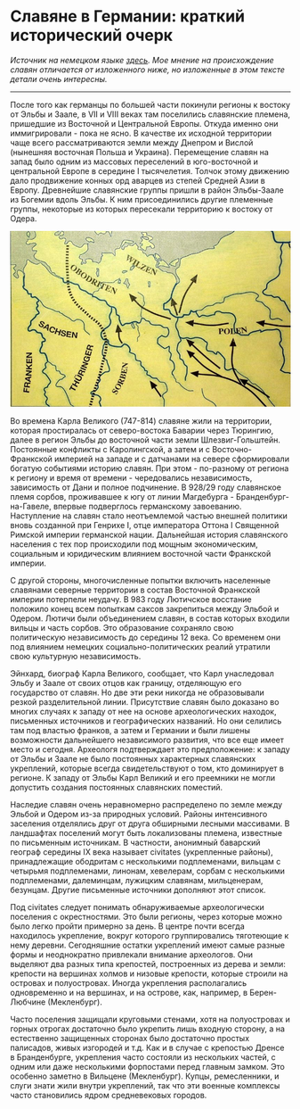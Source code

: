 # Славяне в Германии: краткий исторический очерк

*Источник на немецком языке [здесь](https://slawenburgen.hpage.com/geschichte.html). Мое мнение на происхождение славян отличается от изложенного ниже, но изложенные в этом тексте детали очень интересны.*

<hr>

После того как германцы по большей части покинули регионы к востоку от Эльбы и Заале, в VII и VIII веках там поселились славянские племена, пришедшие из Восточной и Центральной Европы. Откуда именно они иммигрировали - пока не ясно. В качестве их исходной территории чаще всего рассматриваются земли между Днепром и Вислой (нынешняя восточная Польша и Украина). Перемещение славян на запад было одним из массовых переселений в юго-восточной и центральной Европе в середине I тысячелетия. Толчок этому движению дало продвижение конных орд аварцев из степей Средней Азии в Европу. Древнейшие славянские группы пришли в район Эльбы-Заале из Богемии вдоль Эльбы. К ним присоединились другие племенные группы, некоторые из которых пересекали территорию к востоку от Одера. 

![Славянские племена на территории нынешней Германии](./img/karte00.jpg)

Во времена Карла Великого (747-814) славяне жили на территории, которая простиралась от северо-востока Баварии через Тюрингию, далее в регион Эльбы до восточной части земли Шлезвиг-Гольштейн. Постоянные конфликты с Каролингской, а затем и с Восточно-Франкской империей на западе и с датчанами на севере сформировали богатую событиями историю славян. При этом - по-разному от региона к региону и время от времени - чередовались независимость, зависимость от Дани и полное подчинение. В 928/29 году славянское племя сорбов, проживавшее к югу от линии Магдебурга - Бранденбург-на-Гавеле, впервые подверглось германскому завоеванию. Наступление на славян стало неотъемлемой частью внешней политики  вновь созданной  при Генрихе I, отце императора Оттона I Священной Римской империи германской нации. Дальнейшая история славянского населения с тех пор происходили под мощным экономическим, социальным и юридическим влиянием восточной части Франкской империи.

С другой стороны, многочисленные попытки включить населенные славянами северные территории в состав Восточной Франкской империи потерпели неудачу. В 983 году Лютичское восстание положило конец всем попыткам саксов закрепиться между Эльбой и Одером. Лютичи были объединением славян, в состав которых входили вильцы и часть сорбов. Это образование сохраняло свою политическую независимость до середины 12 века. Со временем они под влиянием немецких социально-политических реалий утратили свою культурную независимость. 

Эйнхард, биограф Карла Великого, сообщает, что Карл унаследовал Эльбу и Заале от своих отцов как границу, отделяющую его государство от славян. Но две эти реки никогда не образовывали резкой разделительной линии. Присутствие славян было доказано во многих случаях к западу от нее на основе археологических находок, письменных источников и географических названий. Но они селились там под властью франков, а затем и Германии и были лишены возможности  дальнейшего независимого развития, что все еще имеет место и сегодня. Археологя подтверждает это предположение: к западу от Эльбы и Заале не было постоянных характерных славянских укреплений, которые всегда свидетельствуют о том, кто доминирует в регионе. К западу от Эльбы Карл Великий и его преемники не могли допустить создания постоянных славянских поместий.

Наследие славян очень неравномерно распределено по земле между Эльбой и Одером из-за природных условий. Районы интенсивного заселения отделялись друг от друга обширными лесными массивами. В ландшафтах поселений могут быть локализованы племена, известные по письменным источникам. В частности, анонимный баварский географ середины IX века называет  civitates (укрепленные районы), принадлежащие ободритам с несколькими подплеменами, вильцам с четырьмя подплеменами, линонам, хевелерам, сорбам с несколькими подплеменами, далеминцам, лужицким славянам, мильценерам, безунцам. Другие письменные источники дополняют этот список. 

Под civitates следует понимать обнаруживаемые археологически поселения с окрестностями. Это были регионы, через которые можно было легко пройти примерно за день. В центре почти всегда находилось укрепление, вокруг которого группировались тяготеющие к нему деревни. Сегодняшние остатки укреплений имеют самые разные формы и неоднократно привлекали внимание археологов. Они выделяют два разных типа крепостей, построенных из дерева и земли: крепости на вершинах холмов и низовые крепости, которые строили на островах и полуостровах. Иногда укрепления располагались одновременно и на вершинах, и на острове, как, например, в Берен-Любчине (Мекленбург). 

Часто поселения защищали круговыми стенами, хотя на полуостровах и горных отрогах достаточно было укрепить лишь входную сторону, а на естественно защищенных сторонах было достаточно простых палисадов, живых изгородей и т.д. Как и в случае с крепостью Дренсе в Бранденбурге, укрепления часто состояли из нескольких частей, с одним или даже несколькими форпостами перед главным замком. Это особенно заметно в Вильцене (Мекленбург). Купцы, ремесленники, и слуги знати жили внутри укреплений, так что эти военные комплексы часто становились ядром средневековых городов.

